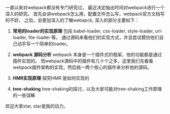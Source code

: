 一直以来对webpack都没有专门研究过，
最近决定抽出时间对webpack进行一个深入的研究。
首先会讲webpack怎么用，配置文件怎么写，webpack官方文档写的不好。
之后，会更加深入的了解webapck, 深入的部分主要如下：

1. **常用的loader的实现原理**
    包括 babel-loader, css-loader, style-loader, url-loader, file-loader 等。
    通过源码来看他们的实现方式，并且尝试模仿他们自己动手写一个简单的loader。

2. **webpack 源码分析**
    webpack 本身是一个插件式的框架，他的功能都是通过插件实现的。
    而webpack源码中的插件有几十个之多，这里我们先看看webpack插件架构的实现，然后挑一两个核心的插件来分析他的源码。

3. **HMR实现原理** 
    探究HMR 是如何实现的

4. **tree-shaking**
    tree-shaking的探讨，以及大家可能对tree-shaking工作原理的一些误解

欢迎大家star, star是我的动力。